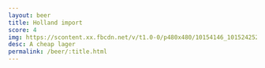 ```yaml
---
layout: beer
title: Holland import
score: 4
img: https://scontent.xx.fbcdn.net/v/t1.0-0/p480x480/10154146_10152425240233745_4967152943053850733_n.jpg?oh=9948fb37e777b7488f374a86af667a67&oe=588FF560
desc: A cheap lager
permalink: /beer/:title.html
---
```

